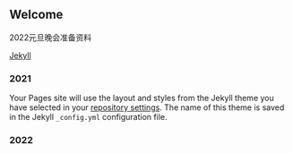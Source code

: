 ## Welcome
2022元旦晚会准备资料

[Jekyll](https://jekyllrb.com/) 

### 2021

Your Pages site will use the layout and styles from the Jekyll theme you have selected in your [repository settings](https://github.com/lifeafter619/2021yuandan/settings/pages). The name of this theme is saved in the Jekyll `_config.yml` configuration file.

### 2022
